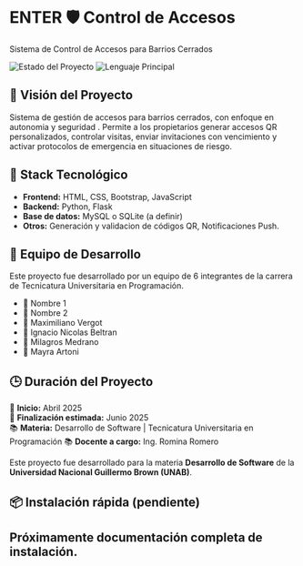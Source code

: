 # ENTER 🛡️ Control de Accesos
Sistema de Control de Accesos para Barrios Cerrados

![Estado del Proyecto](https://img.shields.io/badge/status-en%20desarrollo-yellow)
![Lenguaje Principal](https://img.shields.io/badge/backend-Python-blue)


## 🚀 Visión del Proyecto

Sistema de gestión de accesos para barrios cerrados, con enfoque en autonomia y seguridad . Permite a los propietarios generar accesos QR personalizados, controlar visitas, enviar invitaciones con vencimiento y activar protocolos de emergencia en situaciones de riesgo.

## 🧠 Stack Tecnológico

- **Frontend:** HTML, CSS, Bootstrap, JavaScript
- **Backend:** Python, Flask
- **Base de datos:** MySQL o SQLite (a definir)
- **Otros:** Generación y validacion de códigos QR, Notificaciones Push.

## 👥 Equipo de Desarrollo

Este proyecto fue desarrollado por un equipo de 6 integrantes de la carrera de Tecnicatura Universitaria en Programación.

- 👤 Nombre 1
- 👤 Nombre 2
- 👤 Maximiliano Vergot
- 👤 Ignacio Nicolas Beltran
- 👤 Milagros Medrano
- 👤 Mayra Artoni

## 🕒 Duración del Proyecto

📅 **Inicio:** Abril 2025  
📅 **Finalización estimada:** Junio 2025  
📚 **Materia:** Desarrollo de Software | Tecnicatura Universitaria en Programación
📚 **Docente a cargo:** Ing. Romina Romero

Este proyecto fue desarrollado para la materia **Desarrollo de Software** de la **Universidad Nacional Guillermo Brown (UNAB)**.




## 📦 Instalación rápida (pendiente)

Próximamente documentación completa de instalación.
---
